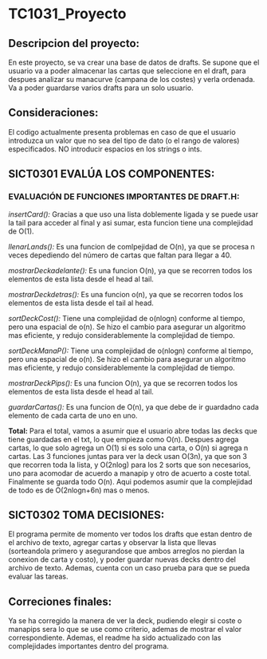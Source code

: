 # TC1031_Proyecto
## Descripcion del proyecto:
En este proyecto, se va crear una base de datos de drafts. Se supone que el usuario va a poder almacenar las cartas que seleccione 
en el draft, para despues analizar su manacurve (campana de los costes) y verla ordenada. Va a poder guardarse varios drafts para un solo usuario.
## Consideraciones:
El codigo actualmente presenta problemas en caso de que el usuario introduzca un valor que no sea del tipo de dato (o el rango de valores) especificados. NO introducir espacios en los strings o ints.
## SICT0301 EVALÚA LOS COMPONENTES:
### EVALUACIÓN DE FUNCIONES IMPORTANTES DE DRAFT.H:
*insertCard():* Gracias a que uso una lista doblemente ligada y se puede usar la tail para acceder al final y asi sumar, esta funcion tiene una complejidad de O(1).

*llenarLands():* Es una funcion de comlpejidad de O(n), ya que se procesa n veces depediendo del número de cartas que faltan para llegar a 40. 

*mostrarDeckadelante():* Es una funcion O(n), ya que se recorren todos los elementos de esta lista desde el head al tail. 

*mostrarDeckdetras():* Es una funcion o(n), ya que se recorren todos los elementos de esta lista desde el tail al head.

*sortDeckCost():* Tiene una complejidad de o(nlogn) conforme al tiempo, pero una espacial de o(n). Se hizo el cambio para asegurar un algoritmo mas eficiente, y redujo considerablemente la complejidad de tiempo.

*sortDeckManaP():* Tiene una complejidad de o(nlogn) conforme al tiempo, pero una espacial de o(n). Se hizo el cambio para asegurar un algoritmo mas eficiente, y redujo considerablemente la complejidad de tiempo. 

*mostrarDeckPips():* Es una funcion O(n), ya que se recorren todos los elementos de esta lista desde el head al tail. 

*guardarCartas():* Es una funcion de O(n), ya que debe de ir guardadno cada elemento de cada carta de uno en uno.

**Total:** Para el total, vamos a asumir que el usuario abre todas las decks que tiene guardadas en el txt, lo que empieza como O(n). Despues agrega cartas, lo que solo agrega un O(1) si es solo una carta, o O(n) si agrega n cartas. Las 3 funciones juntas para ver la deck usan O(3n), ya que son 3 que recorren toda la lista, y O(2nlog) para los 2 sorts que son necesarios, uno para acomodar de acuerdo a manapip y otro de acuerto a coste total. Finalmente se guarda todo O(n). Aqui podemos asumir que la complejidad de todo es de O(2nlogn+6n) mas o menos. 
## SICT0302 TOMA DECISIONES:
El programa permite de momento ver todos los drafts que estan dentro de el archivo de texto, agregar cartas y observar la lista que llevas (sorteandola primero y asegurandose que ambos arreglos no pierdan la conexion de carta y costo), y poder guardar nuevas decks dentro del archivo de texto. Ademas, cuenta con un caso prueba para que se pueda evaluar las tareas. 

## Correciones finales:
Ya se ha corregido la manera de ver la deck, pudiendo elegir si coste o manapips sera lo que se use como criterio, ademas de mostrar el valor correspondiente. Ademas, el readme ha sido actualizado con las complejidades importantes dentro del programa. 
